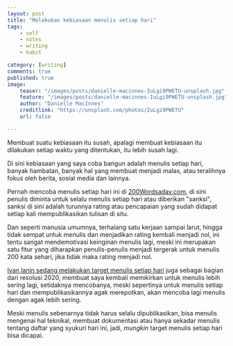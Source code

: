```yaml
---
layout: post
title: "Melakukan kebiasaan menulis setiap hari"
tags: 
    - self
    - notes
    - writing
    - habit

category: [writing]
comments: true
published: true
image:
    teaser: "/images/posts/danielle-macinnes-IuLgi9PWETU-unsplash.jpg"
    feature: "/images/posts/danielle-macinnes-IuLgi9PWETU-unsplash.jpg"
    author: "Danielle MacInnes"
    creditlink: "https://unsplash.com/photos/IuLgi9PWETU"
    url: false

---
```


Membuat suatu kebiasaan itu susah, apalagi membuat kebiasaan itu dilakukan setiap waktu yang ditentukan, itu lebih susah lagi.

Di sini kebiasaan yang saya coba bangun adalah menulis setiap hari, banyak hambatan, banyak hal yang membuat menjadi malas, atau teralihnya fokus oleh berita, sosial media dan lainnya.

Pernah mencoba menulis setiap hari ini di [200Wordsaday.com](https://200wordsaday.com/@dedenf), di sini penulis diminta untuk selalu menulis setiap hari atau diberikan "sanksi", sanksi di sini adalah turunnya rating atau pencapaian yang sudah didapat setiap kali mempublikasikan tulisan di situ.

<!--more-->

Dan seperti manusia umumnya, terhalang satu kerjaan sampai larut, hingga tidak sempat untuk menulis dan menjadikan rating kembali menjadi nol, ini tentu sangat mendemotivasi keinginan menulis lagi, meski ini merupakan satu fitur yang diharapkan penulis-penulis menjadi tergerak untuk menulis 200 kata sehari, jika tidak maka rating menjadi nol.

[Ivan lanin sedang melakukan target menulis setiap hari](https://ivanlanin.wordpress.com/2019/12/28/menulis-tiap-hari/) juga sebagai bagian dari resolusi 2020, membuat saya kembali memikirkan untuk menulis lebih sering lagi, setidaknya mencobanya, meski sepertinya untuk menulis setiap hari dan mempublikasikannya agak merepotkan, akan mencoba lagi menulis dengan agak lebih sering.

Meski menulis sebenarnya tidak harus selalu dipublikasikan, bisa menulis mengenai hal teknikal, membuat dokumentasi atau hanya sekadar menulis tentang daftar yang syukuri hari ini, jadi, _mungkin_ target menulis setiap hari bisa dicapai.